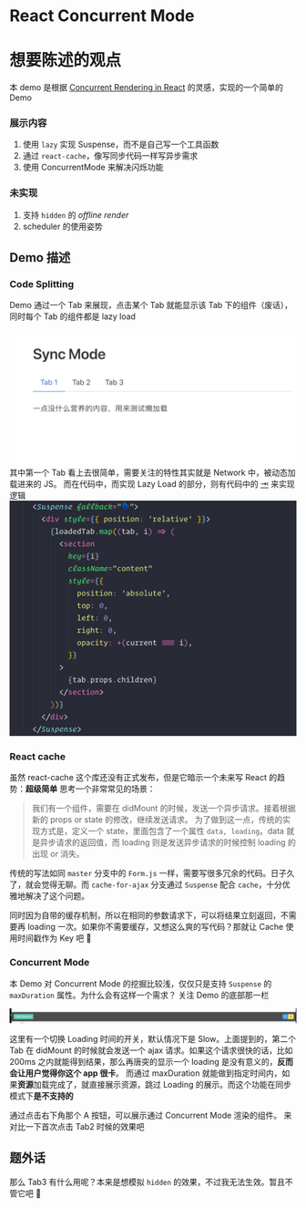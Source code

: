 # React Concurrent Mode

# 想要陈述的观点

本 demo 是根据 [Concurrent Rendering in React](https://www.youtube.com/watch?v=ByBPyMBTzM0&t=1882s&frags=pl%2Cwn) 的灵感，实现的一个简单的 Demo

### 展示内容

1. 使用 `lazy` 实现 Suspense，而不是自己写一个工具函数
2. 通过 `react-cache`，像写同步代码一样写异步需求
3. 使用 ConcurrentMode 来解决闪烁功能

### 未实现

1. 支持 `hidden` 的 _offline render_
2. scheduler 的使用姿势

## Demo 描述

### Code Splitting

Demo 通过一个 Tab 来展现，点击某个 Tab 就能显示该 Tab 下的组件（废话），同时每个 Tab 的组件都是 lazy load

![](imgs/07DFFDD7-AE97-41E7-B6EA-A10DAA0CB4DE.png)
其中第一个 Tab 看上去很简单，需要关注的特性其实就是 Network 中，被动态加载进来的 JS。
而在代码中，而实现 Lazy Load 的部分，则有代码中的 [⇥](./src/Tab.jsx) 来实现逻辑
![](imgs/B6327186-87D6-481F-B8FC-0D22B1E9F067.png)

### React cache

虽然 react-cache 这个库还没有正式发布，但是它暗示一个未来写 React 的趋势：**超级简单**
思考一个非常常见的场景：

> 我们有一个组件，需要在 didMount 的时候，发送一个异步请求。接着根据新的 props or state 的修改，继续发送请求。
> 为了做到这一点，传统的实现方式是，定义一个 state，里面包含了一个属性 `data, loading`。data 就是异步请求的返回值，而 loading 则是发送异步请求的时候控制 loading 的出现 or 消失。

传统的写法如同 `master` 分支中的 `Form.js` 一样，需要写很多冗余的代码。日子久了，就会觉得无聊。而 `cache-for-ajax` 分支通过 `Suspense` 配合 `cache`，十分优雅地解决了这个问题。

同时因为自带的缓存机制，所以在相同的参数请求下，可以将结果立刻返回，不需要再 loading 一次。如果你不需要缓存，又想这么爽的写代码？那就让 Cache 使用时间戳作为 Key 吧 🌚

### Concurrent Mode

本 Demo 对 Concurrent Mode 的挖掘比较浅，仅仅只是支持 `Suspense` 的 `maxDuration` 属性。为什么会有这样一个需求？
关注 Demo 的底部那一栏

![](imgs/C3262D7F-3E5F-4EE5-AEA1-E8AC506C74B9.png)

这里有一个切换 Loading 时间的开关，默认情况下是 Slow。上面提到的，第二个 Tab 在 didMount 的时候就会发送一个 ajax 请求。如果这个请求很快的话，比如 200ms 之内就能得到结果，那么再唐突的显示一个 loading 是没有意义的，**反而会让用户觉得你这个 app 很卡**。
而通过 maxDuration 就能做到指定时间内，如果**资源**加载完成了，就直接展示资源，跳过 Loading 的展示。而这个功能在同步模式下**是不支持的**

通过点击右下角那个 A 按钮，可以展示通过 Concurrent Mode 渲染的组件。
来对比一下首次点击 Tab2 时候的效果吧

## 题外话

那么 Tab3 有什么用呢？本来是想模拟 `hidden` 的效果，不过我无法生效。暂且不管它吧 🌚
